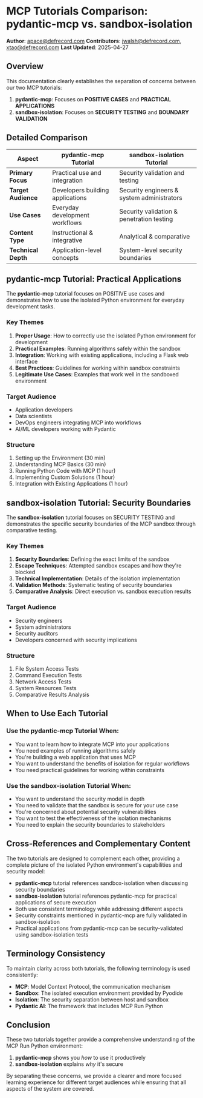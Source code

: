 # MCP Tutorials Comparison: pydantic-mcp vs. sandbox-isolation

**Author**: apace@defrecord.com
**Contributors**: jwalsh@defrecord.com, xtao@defrecord.com
**Last Updated**: 2025-04-27

## Overview

This documentation clearly establishes the separation of concerns between our two MCP tutorials:

1. **pydantic-mcp**: Focuses on **POSITIVE CASES** and **PRACTICAL APPLICATIONS**
2. **sandbox-isolation**: Focuses on **SECURITY TESTING** and **BOUNDARY VALIDATION**

## Detailed Comparison

| Aspect | pydantic-mcp Tutorial | sandbox-isolation Tutorial |
|--------|---------------------|--------------------------|
| **Primary Focus** | Practical use and integration | Security validation and testing |
| **Target Audience** | Developers building applications | Security engineers & system administrators |
| **Use Cases** | Everyday development workflows | Security validation & penetration testing |
| **Content Type** | Instructional & integrative | Analytical & comparative |
| **Technical Depth** | Application-level concepts | System-level security boundaries |

## pydantic-mcp Tutorial: Practical Applications

The **pydantic-mcp** tutorial focuses on POSITIVE use cases and demonstrates how to use the isolated Python environment for everyday development tasks.

### Key Themes

1. **Proper Usage**: How to correctly use the isolated Python environment for development
2. **Practical Examples**: Running algorithms safely within the sandbox
3. **Integration**: Working with existing applications, including a Flask web interface
4. **Best Practices**: Guidelines for working within sandbox constraints
5. **Legitimate Use Cases**: Examples that work well in the sandboxed environment

### Target Audience

- Application developers
- Data scientists
- DevOps engineers integrating MCP into workflows
- AI/ML developers working with Pydantic

### Structure

1. Setting up the Environment (30 min)
2. Understanding MCP Basics (30 min)
3. Running Python Code with MCP (1 hour)
4. Implementing Custom Solutions (1 hour)
5. Integration with Existing Applications (1 hour)

## sandbox-isolation Tutorial: Security Boundaries

The **sandbox-isolation** tutorial focuses on SECURITY TESTING and demonstrates the specific security boundaries of the MCP sandbox through comparative testing.

### Key Themes

1. **Security Boundaries**: Defining the exact limits of the sandbox
2. **Escape Techniques**: Attempted sandbox escapes and how they're blocked
3. **Technical Implementation**: Details of the isolation implementation
4. **Validation Methods**: Systematic testing of security boundaries
5. **Comparative Analysis**: Direct execution vs. sandbox execution results

### Target Audience

- Security engineers
- System administrators
- Security auditors
- Developers concerned with security implications

### Structure

1. File System Access Tests
2. Command Execution Tests
3. Network Access Tests
4. System Resources Tests
5. Comparative Results Analysis

## When to Use Each Tutorial

### Use the pydantic-mcp Tutorial When:

- You want to learn how to integrate MCP into your applications
- You need examples of running algorithms safely
- You're building a web application that uses MCP
- You want to understand the benefits of isolation for regular workflows
- You need practical guidelines for working within constraints

### Use the sandbox-isolation Tutorial When:

- You want to understand the security model in depth
- You need to validate that the sandbox is secure for your use case
- You're concerned about potential security vulnerabilities
- You want to test the effectiveness of the isolation mechanisms
- You need to explain the security boundaries to stakeholders

## Cross-References and Complementary Content

The two tutorials are designed to complement each other, providing a complete picture of the isolated Python environment's capabilities and security model:

- **pydantic-mcp** tutorial references sandbox-isolation when discussing security boundaries
- **sandbox-isolation** tutorial references pydantic-mcp for practical applications of secure execution
- Both use consistent terminology while addressing different aspects
- Security constraints mentioned in pydantic-mcp are fully validated in sandbox-isolation
- Practical applications from pydantic-mcp can be security-validated using sandbox-isolation tests

## Terminology Consistency

To maintain clarity across both tutorials, the following terminology is used consistently:

- **MCP**: Model Context Protocol, the communication mechanism
- **Sandbox**: The isolated execution environment provided by Pyodide
- **Isolation**: The security separation between host and sandbox
- **Pydantic AI**: The framework that includes MCP Run Python

## Conclusion

These two tutorials together provide a comprehensive understanding of the MCP Run Python environment:
1. **pydantic-mcp** shows you *how* to use it productively
2. **sandbox-isolation** explains *why* it's secure

By separating these concerns, we provide a clearer and more focused learning experience for different target audiences while ensuring that all aspects of the system are covered.